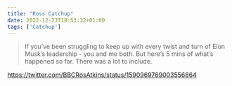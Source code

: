 ```yaml
---
title: "Ross Catchup"
date: 2022-12-23T18:53:32+01:00
tags: ['Catchup']
---
```

> If you’ve been struggling to keep up with every twist and turn of Elon Musk’s leadership - you and me both. But here’s 5 mins of what’s happened so far. There was a lot to include.

https://twitter.com/BBCRosAtkins/status/1590969769003556864